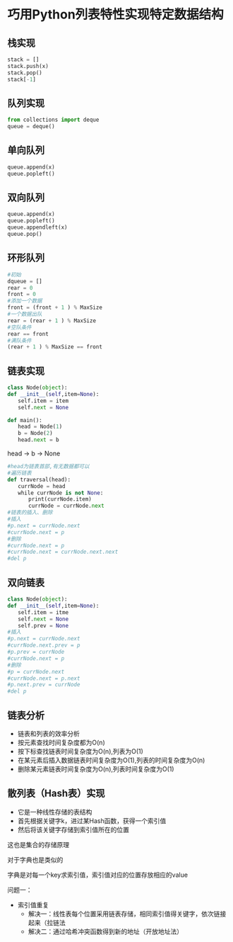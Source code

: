 # 巧用Python列表特性实现特定数据结构

## 栈实现

```python
stack = []
stack.push(x)
stack.pop()
stack[-1]
```


## 队列实现

```python
from collections import deque
queue = deque()
```

## 单向队列
```python
queue.append(x)
queue.popleft()
```

## 双向队列
```python
queue.append(x)
queue.popleft()
queue.appendleft(x)
queue.pop()
```


## 环形队列
```python
#初始
dqueue = []
rear = 0
front = 0
#添加一个数据
front = (front + 1 ) % MaxSize
#一个数据出队
rear = (rear + 1 ) % MaxSize
#空队条件
rear == front
#满队条件
(rear + 1 ) % MaxSize == front
```


## 链表实现
```python
class Node(object):
def __init__(self,item=None):
　　self.item = item
　　self.next = None

def main():
　　head = Node(1)
　　b = Node(2)
　　head.next = b
```
head -> b -> None
```python
#head为链表首部,有无数据都可以
#遍历链表
def traversal(head):
　　currNode = head
　　while currNode is not None:
　　　　print(currNode.item)
　　　　currNode = currNode.next
#链表的插入、删除
#插入
#p.next = currNode.next
#currNode.next = p
#删除
#currNode.next = p
#currNode.next = currNode.next.next
#del p
```


## 双向链表
```python
class Node(object):
def __init__(self,item=None):
　　self.item = itme
　　self.next = None
　　self.prev = None
#插入
#p.next = currNode.next
#currNode.next.prev = p
#p.prev = currNode
#currNode.next = p
#删除
#p = currNode.next
#currNode.next = p.next
#p.next.prev = currNode
#del p
```


## 链表分析 
- 链表和列表的效率分析
- 按元素查找时间复杂度都为O(n)
- 按下标查找链表时间复杂度为O(n),列表为O(1)
- 在某元素后插入数据链表时间复杂度为O(1),列表的时间复杂度为O(n)
- 删除某元素链表时间复杂度为O(n),列表时间复杂度为O(1)




## 散列表（Hash表）实现
- 它是一种线性存储的表结构
- 首先根据关键字k，进过某Hash函数，获得一个索引值
- 然后将该关键字存储到索引值所在的位置

这也是集合的存储原理

对于字典也是类似的

字典是对每一个key求索引值，索引值对应的位置存放相应的value

问题一：
- 索引值重复
   - 解决一：线性表每个位置采用链表存储，相同索引值得关键字，依次链接起来（拉链法
   - 解决二：通过哈希冲突函数得到新的地址（开放地址法）
